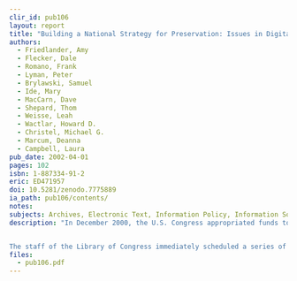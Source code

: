 ```yaml
---
clir_id: pub106
layout: report
title: "Building a National Strategy for Preservation: Issues in Digital Media Archiving"
authors: 
  - Friedlander, Amy
  - Flecker, Dale
  - Romano, Frank
  - Lyman, Peter
  - Brylawski, Samuel
  - Ide, Mary
  - MacCarn, Dave 
  - Shepard, Thom 
  - Weisse, Leah 
  - Wactlar, Howard D. 
  - Christel, Michael G.
  - Marcum, Deanna
  - Campbell, Laura
pub_date: 2002-04-01
pages: 102
isbn: 1-887334-91-2
eric: ED471957
doi: 10.5281/zenodo.7775889
ia_path: pub106/contents/
notes:
subjects: Archives, Electronic Text, Information Policy, Information Sources, Information Technology, Library Technical Processes, Metadata, National Programs, National Standards, Nonprint Media, Preservation
description: "In December 2000, the U.S. Congress appropriated funds to the Library of Congress (LC) to spearhead an effort to develop a national strategy for the preservation of digital information. Understanding that the task cannot be accomplished by any one organization, Congress wrote into the appropriations language a requirement that LC work with other federal, scholarly, and nonprofit organizations to discuss the problem and produce a plan.


The staff of the Library of Congress immediately scheduled a series of conversations with representatives from the technology, business, entertainment, academic, legal, archival, and library communities. LC asked the Council on Library and Information Resources to commission background papers for these sessions and to summarize the meetings. The resulting papers, along with an integrative essay by Amy Friedlander, are presented in this document."
files:
  - pub106.pdf
---
```

